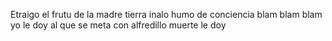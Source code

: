 Etraigo el frutu de la madre tierra inalo humo de conciencia
blam blam blam yo le doy al que se meta con alfredillo muerte le doy
